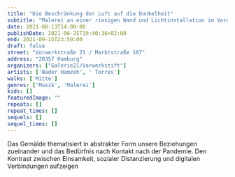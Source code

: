 ```yaml
---
title: "Die Beschränkung der Luft auf die Dunkelheit"
subtitle: "Malerei an einer riesigen Wand und Lichtinstallation im Vorwerk-Stift-Garten"
date: 2021-08-13T14:00:00
publishDate: 2021-06-25T19:40:36+02:00
end: 2021-09-15T23:59:00
draft: false
street: "Vorwerkstraße 21 / Marktstraße 107"
address: "20357 Hamburg"
organizers: ["Galerie21/Vorwerkstift"]
artists: ['Nader Hamzeh', ' Torres']
walks: ['Mitte']
genres: ['Musik', 'Malerei']
kids: []
featuredImage: ""
repeats: []
repeat_times: []
sequels: []
sequel_times: []
---
```


Das Gemälde thematisiert in abstrakter Form unsere Beziehungen zueinander und das Bedürfnis nach Kontakt nach der Pandemie. Den Kontrast zwischen Einsamkeit, sozialer Distanzierung und digitalen Verbindungen aufzeigen